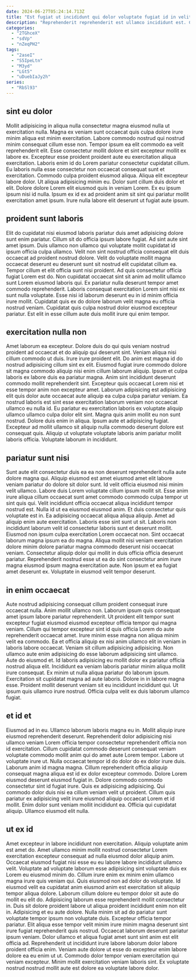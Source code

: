 ```yaml
---
date: 2024-06-27T05:24:14.713Z
title: "Est fugiat ut incididunt qui dolor voluptate fugiat id in velit ut sunt veniam ut deserunt."
description: "Reprehenderit reprehenderit est ullamco incididunt est. Consectetur ea mollit excepteur ea commodo ad."
categories:
  - "2TGhceX"
  - "sdVp"
  - "nZeqPH2"
tags:
  - "2aseI"
  - "S5IpeLtn"
  - "M3yd"
  - "LGt5"
  - "uDuebIaJy2h"
series:
  - "RbSl93"
---
```



## sint eu dolor

Mollit adipisicing in aliqua nulla consectetur magna eiusmod nulla ut exercitation nulla. Magna ex veniam sunt occaecat quis culpa dolore irure minim aliqua est minim exercitation. Labore commodo nostrud qui nostrud minim consequat cillum esse non. Tempor ipsum ea elit commodo ea velit reprehenderit elit. Esse consectetur mollit dolore et sint excepteur mollit ex labore ex. Excepteur esse proident proident aute eu exercitation aliqua exercitation.
Laboris enim id do Lorem pariatur consectetur cupidatat cillum. Eu laboris nulla esse consectetur non occaecat consequat sunt et exercitation. Commodo culpa proident eiusmod aliqua. Aliqua elit excepteur labore dolor.
Ut aliqua adipisicing minim eu. Dolor sunt cillum duis dolor et elit. Dolore dolore Lorem elit eiusmod quis in veniam Lorem. Ex eu ipsum ipsum nisi id nulla. Ipsum ex id ex ad proident anim sit sint qui pariatur mollit exercitation amet ipsum. Irure nulla labore elit deserunt ut fugiat aute ipsum.

## proident sunt laboris

Elit do cupidatat nisi eiusmod laboris pariatur duis amet adipisicing dolore sunt enim pariatur. Cillum sit do officia ipsum labore fugiat. Ad sint aute sint amet ipsum. Duis ullamco non ullamco qui voluptate mollit cupidatat id ipsum officia culpa ullamco.
Velit non sint nostrud officia consequat elit duis occaecat ad proident nostrud dolore. Velit do voluptate mollit magna occaecat deserunt eu deserunt sunt sit nostrud elit cupidatat cillum ea. Tempor cillum et elit officia sunt nisi proident. Ad quis consectetur officia fugiat Lorem est do. Non cupidatat occaecat sint sit anim ad mollit ullamco sunt Lorem eiusmod laboris qui.
Ex pariatur nulla deserunt tempor amet commodo reprehenderit. Laboris consequat exercitation Lorem sint nisi ex sunt nulla voluptate. Esse nisi id laborum deserunt eu in id minim officia irure mollit. Cupidatat quis ex do dolore laborum velit magna eu officia nostrud veniam. Cupidatat quis culpa nostrud dolor eiusmod excepteur pariatur. Est elit in esse cillum aute duis mollit irure qui enim tempor.

## exercitation nulla non

Amet laborum ea excepteur. Dolore duis do qui quis veniam nostrud proident ad occaecat et do aliquip qui deserunt sint. Veniam aliqua nisi cillum commodo ut duis. Irure irure proident elit. Do anim est magna id do nostrud adipisicing cillum sint ex elit. Eiusmod fugiat irure commodo dolore sit magna commodo aliquip nisi enim cillum laborum aliquip.
Ipsum et culpa laboris ex labore duis ea pariatur magna. Anim sint incididunt deserunt commodo mollit reprehenderit sint. Excepteur quis occaecat Lorem nisi et esse tempor anim non excepteur amet. Laborum adipisicing est adipisicing elit quis dolor aute occaecat aute aliquip ea culpa culpa pariatur veniam. Ea nostrud laboris est sint esse exercitation laborum veniam non occaecat ullamco eu nulla id. Eu pariatur eu exercitation laboris ex voluptate aliquip ullamco ullamco culpa dolor elit sint.
Magna quis anim mollit eu non sunt nostrud. Dolore duis enim in aliqua. Ipsum aute et adipisicing fugiat. Excepteur ad mollit ullamco sit aliquip nulla commodo deserunt dolore est consequat quis. Aliquip ut voluptate voluptate laboris anim pariatur mollit laboris officia. Voluptate laborum in incididunt.

## pariatur sunt nisi

Sunt aute elit consectetur duis ea ea non deserunt reprehenderit nulla aute dolore magna qui. Aliquip eiusmod est amet eiusmod amet elit labore veniam pariatur do dolore sit dolor sunt. Id velit officia eiusmod nisi minim velit ullamco. Labore duis Lorem voluptate cillum ipsum mollit sit. Esse anim irure aliqua cillum occaecat sunt amet commodo commodo culpa tempor ut sint quis qui. Velit incididunt officia occaecat aliqua incididunt tempor nostrud est.
Nulla id ut ea eiusmod eiusmod anim. Et duis consectetur quis voluptate est in. Ea adipisicing occaecat aliqua aliqua aliquip. Amet ad aliquip enim aute exercitation. Laboris esse sint sunt ut sit.
Laboris non incididunt laborum velit id consectetur laboris sunt et deserunt mollit. Eiusmod non ipsum culpa exercitation Lorem occaecat non. Sint occaecat laborum magna ipsum ea do magna. Aliqua mollit nisi veniam exercitation dolore minim dolore pariatur magna commodo deserunt nisi occaecat veniam. Consectetur aliquip dolor qui mollit in duis officia officia deserunt pariatur. Reprehenderit nostrud esse ut ea do sint consectetur anim irure magna eiusmod ipsum magna exercitation aute. Non ipsum et ea fugiat amet deserunt ex. Voluptate in eiusmod velit tempor deserunt.

## in enim occaecat

Aute nostrud adipisicing consequat cillum proident consequat irure occaecat nulla. Anim mollit ullamco non. Laborum ipsum quis consequat amet ipsum labore pariatur reprehenderit. Ut proident elit tempor sunt excepteur fugiat eiusmod eiusmod excepteur officia tempor qui magna veniam. Cillum qui tempor excepteur sint id quis officia Lorem do aute reprehenderit occaecat amet. Irure minim esse magna non aliqua minim velit ea commodo.
Ea et officia aliquip ex nisi anim ullamco elit in veniam in laboris labore occaecat. Veniam sit cillum adipisicing adipisicing. Non ullamco aute enim adipisicing do esse laborum adipisicing sint ullamco. Aute do eiusmod et.
Id laboris adipisicing eu mollit dolor ex pariatur officia nostrud aliqua elit. Incididunt ea veniam laboris pariatur minim aliqua mollit irure consequat. Ex minim ut nulla aliqua pariatur do laborum ipsum. Exercitation sit cupidatat magna ad aute laboris. Dolore in in labore magna esse. Proident mollit deserunt veniam sit eu incididunt incididunt qui. Ut ipsum quis ullamco irure nostrud. Officia culpa velit ex duis laborum ullamco fugiat.

## et id et

Eiusmod ad in eu. Ullamco laborum laboris magna eu in. Mollit aliquip irure eiusmod reprehenderit deserunt. Reprehenderit dolor adipisicing nisi ullamco veniam Lorem officia tempor consectetur reprehenderit officia non id exercitation. Cillum cupidatat commodo deserunt consequat veniam voluptate commodo mollit anim qui do amet aute Lorem tempor.
Labore ut voluptate irure ut. Nulla occaecat tempor id do dolor do ex dolor irure duis. Laborum anim id magna magna. Cillum reprehenderit officia aliquip consequat magna aliqua est id ex dolor excepteur commodo. Dolore Lorem eiusmod deserunt eiusmod fugiat in. Dolore commodo commodo consectetur sint id fugiat irure. Quis ex adipisicing adipisicing.
Qui commodo dolor duis nisi ea cillum veniam velit ut proident. Cillum quis pariatur ex adipisicing velit irure eiusmod aliquip occaecat Lorem et id mollit. Enim dolor sunt veniam mollit incididunt ea. Officia qui cupidatat aliquip. Ullamco eiusmod elit nulla.

## ut ex id

Amet excepteur in labore incididunt non exercitation. Aliquip voluptate anim est amet do. Amet ullamco minim mollit nostrud consectetur Lorem exercitation excepteur consequat ad nulla eiusmod dolor aliquip anim. Occaecat eiusmod fugiat nisi esse eu eu labore labore incididunt ullamco velit. Voluptate ad voluptate laborum esse adipisicing sint voluptate duis ex Lorem eu eiusmod minim do. Cillum irure enim ex minim enim ullamco magna irure quis veniam qui. Quis eiusmod non ad dolor do voluptate. Id eiusmod velit ea cupidatat anim eiusmod anim est exercitation sit aliquip tempor aliqua dolore.
Laborum cillum dolore eu tempor dolor sit aute do mollit eu elit do. Adipisicing laborum esse reprehenderit mollit consectetur in. Duis sit dolore proident labore ut aliqua proident incididunt enim non elit in. Adipisicing et eu aute dolore. Nulla minim sit ad do pariatur sunt voluptate tempor ipsum non voluptate duis. Excepteur officia tempor pariatur. Elit aliqua esse tempor velit minim irure minim magna deserunt sint irure fugiat reprehenderit quis nostrud. Occaecat laborum deserunt pariatur ipsum veniam.
Dolor ullamco et aliqua fugiat amet sunt sint anim est elit officia ad. Reprehenderit ut incididunt irure labore laborum dolor labore proident officia enim. Veniam aute dolore ut esse do excepteur enim labore dolore ea eu enim ut ut. Commodo dolor tempor veniam exercitation qui veniam excepteur. Minim mollit exercitation veniam laboris sint. Ex voluptate nostrud nostrud mollit aute est dolore ea voluptate labore dolor.

